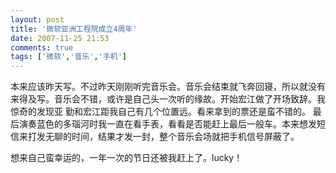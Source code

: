 ```yaml
---
layout: post
title: '微软亚洲工程院成立4周年'
date: 2007-11-25 21:53
comments: true
tags: ['微软','音乐','手机']
---
```


本来应该昨天写。不过昨天刚刚听完音乐会。音乐会结束就飞奔回寝，所以就没有来得及写。音乐会不错，或许是自己头一次听的缘故。开始宏江做了开场致辞。我惊奇的发现亚
勤和宏江距我自己有几个位置远。看来拿到的票还是蛮不错的。
最后演奏蓝色的多瑙河时我一直在看手表，看看是否能赶上最后一般车。本来想发短信来打发无聊的时间，结果才发一封，整个音乐会场就把手机信号屏蔽了。

想来自己蛮幸运的，一年一次的节日还被我赶上了。lucky！

